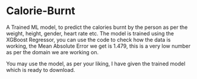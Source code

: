 # Calorie-Burnt
A Trained ML model, to predict the calories burnt by the person as per the weight, height, gender, heart rate etc.
The model is trained using the XGBoost Regressor, you can use the code to check how the data is working,
the Mean Absolute Error we get is 1.479, this is a very low number as per the domain we are working on.

You may use the model, as per your liking, I have given the trained model which is ready to download.
